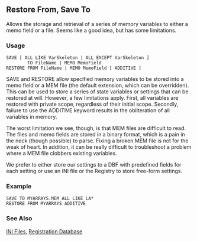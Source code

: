 ## Restore From, Save To

Allows the storage and retrieval of a series of memory variables to either a memo field or a file. Seems like a good idea, but has some limitations.

### Usage

```foxpro
SAVE [ ALL LIKE VarSkeleton | ALL EXCEPT VarSkeleton ]
        TO FileName | MEMO MemoField
RESTORE FROM FileName | MEMO MemoField [ ADDITIVE ]
```

SAVE and RESTORE allow specified memory variables to be stored into a memo field or a MEM file (the default extension, which can be overridden). This can be used to store a series of state variables or settings that can be restored at will. However, a few limitations apply. First, all variables are restored with private scope, regardless of their initial scope. Secondly, failure to use the ADDITIVE keyword results in the obliteration of all variables in memory.

The worst limitation we see, though, is that MEM files are difficult to read. The files and memo fields are stored in a binary format, which is a pain in the neck (though possible) to parse. Fixing a broken MEM file is not for the weak of heart. In addition, it can be really difficult to troubleshoot a problem where a MEM file clobbers existing variables.

We prefer to either store our settings to a DBF with predefined fields for each setting or use an INI file or the Registry to store free-form settings.

### Example

```foxpro
SAVE TO MYARRAYS.MEM ALL LIKE LA*
RESTORE FROM MYARRAYS ADDITIVE
```
### See Also

[INI Files](s4g301.md), [Registration Database](s4g300.md)